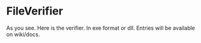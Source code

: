 # FileVerifier
As you see.
Here is the verifier.
In exe format or dll.
Entries will be available on wiki/docs.
